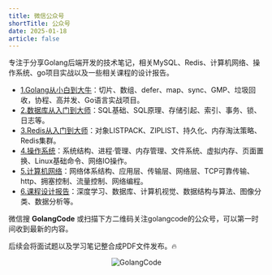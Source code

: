 ```yaml
---
title: 微信公众号
shortTitle: 公众号
date: 2025-01-18
article: false
---
```


专注于分享Golang后端开发的技术笔记，相关MySQL、Redis、计算机网络、操作系统、go项目实战以及一些相关课程的设计报告。

- [1.Golang从小白到大牛](https://mp.weixin.qq.com/mp/appmsgalbum?__biz=MzkwNjcxMTA1OA==&action=getalbum&album_id=3801137377561657345#wechat_redirect)：切片、数组、defer、map、sync、GMP、垃圾回收，协程、高并发、Go语言实战项目。
- [2.数据库从入门到大师](https://mp.weixin.qq.com/mp/appmsgalbum?__biz=MzkwNjcxMTA1OA==&action=getalbum&album_id=3801150188895453188#wechat_redirect)：SQL基础、SQL原理、存储引起、索引、事务、锁、日志等。
- [3.Redis从入门到大师](https://mp.weixin.qq.com/mp/appmsgalbum?__biz=MzkwNjcxMTA1OA==&action=getalbum&album_id=3801161033989865474#wechat_redirect)：对象LISTPACK、ZIPLIST、持久化、内存淘汰策略、Redis集群。
- [4.操作系统](https://mp.weixin.qq.com/mp/appmsgalbum?__biz=MzkwNjcxMTA1OA==&action=getalbum&album_id=3801155922643238913#wechat_redirect)：系统结构、进程·管理、内存管理、文件系统、虚拟内存、页面置换、Linux基础命令、网络IO操作。
- [5.计算机网络](https://mp.weixin.qq.com/mp/appmsgalbum?__biz=MzkwNjcxMTA1OA==&action=getalbum&album_id=3817204414093852673#wechat_redirect)：网络体系结构、应用层、传输层、网络层、TCP可靠传输、http、拥塞控制、流量控制、网络编程。
- [6.课程设计报告](https://mp.weixin.qq.com/mp/appmsgalbum?__biz=MzkwNjcxMTA1OA==&action=getalbum&album_id=3801125461258780679#wechat_redirect)：深度学习、数据库、计算机视觉、数据结构与算法、图像分类、数据分析等。

微信搜 **GolangCode** 或扫描下方二维码关注golangcode的公众号，可以第一时间收到最新的内容。

后续会将面试题以及学习笔记整合成PDF文件发布。🔥

<div style="text-align: center;">
    <img src="https://cdn.golangcode.cn/images/202501171944968.png" alt="GolangCode" /> 
</div>


